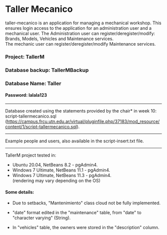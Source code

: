 # Taller Mecanico

taller-mecanico is an application for managing a mechanical workshop. This ensures login access to the application for an administration user and a mechanical user.
The Administration user can register/deregister/modify: Brands, Models, Vehicles and Maintenance services.  
The mechanic user can register/deregister/modify Maintenance services.  

### Project: TallerM
### Database backup: TallerMBackup
### Database Name: Taller

#### Password: lalala123

-------------------------------------------------- -----------------------------------

Database created using the statements provided by the chair* in week 10: script-tallermecanico.sql
(https://campus.frcu.utn.edu.ar/virtual/pluginfile.php/37183/mod_resource/content/1/script-tallermecanico.sql).

-------------------------------------------------- -----------------------------------

Example people and users, also available in the script-insert.txt file.

-------------------------------------------------- -----------------------------------

TallerM project tested in:
- Ubuntu 20.04, NetBeans 8.2 - pgAdmin4.  
- Windows 7 Ultimate, NetBeans 11.1 - pgAdmin4.  
- Windows 7 Ultimate, NetBeans 11.3 - pgAdmin4.  
(rendering may vary depending on the OS)

#### Some details:

* Due to setbacks, "Mantenimiento" class cloud not be fully implemented.

* "date" format edited in the "maintenance" table, from "date" to "character varying" (String).

* In "vehicles" table, the owners were stored in the "description" column.
